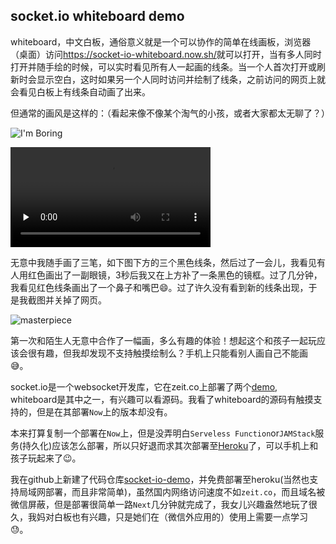 ## socket.io whiteboard demo

whiteboard，中文白板，通俗意义就是一个可以协作的简单在线画板，浏览器（桌面）访问<https://socket-io-whiteboard.now.sh/>就可以打开，当有多人同时打开并随手绘的时候，可以实时看见所有人一起画的线条。当一个人首次打开或刷新时会显示空白，这时如果另一个人同时访问并绘制了线条，之前访问的网页上就会看见白板上有线条自动画了出来。

但通常的画风是这样的：（看起来像不像某个淘气的小孩，或者大家都太无聊了？）

![I'm Boring](https://user-images.githubusercontent.com/8649688/123745176-76118400-d8e2-11eb-80e9-897622b0e351.jpg)

<video controls="" preload="none" width="320"><source src="https://user-images.githubusercontent.com/8649688/123745412-d99bb180-d8e2-11eb-982d-088bf42104b9.mp4" type="video/mp4"></video>

无意中我随手画了三笔，如下图下方的三个黑色线条，然后过了一会儿，我看见有人用红色画出了一副眼镜，3秒后我又在上方补了一条黑色的镜框。过了几分钟，我看见红色线条画出了一个鼻子和嘴巴😄。过了许久没有看到新的线条出现，于是我截图并关掉了网页。

![masterpiece](https://user-images.githubusercontent.com/8649688/123745309-ae18c700-d8e2-11eb-98c4-42601863b992.jpg)

第一次和陌生人无意中合作了一幅画，多么有趣的体验！想起这个和孩子一起玩应该会很有趣，但我却发现不支持触摸绘制么？手机上只能看别人画自己不能画😅。

socket.io是一个websocket开发库，它在zeit.co上部署了两个[demo](https://socket.io/demos/), whiteboard是其中之一，有兴趣可以看源码。我看了whiteboard的源码有触摸支持的，但是在其部署`Now`上的版本却没有。

本来打算复制一个部署在`Now`上，但是没弄明白`Serveless Function`or`JAMStack`服务(持久化)应该怎么部署，所以只好退而求其次部署至[Heroku](https://socket-io-demos.herokuapp.com/whiteboard)了，可以手机上和孩子玩起来了😉。

我在github上新建了代码仓库[socket-io-demo](https://github.com/shanquan/socket.io-demo)，并免费部署至heroku(当然也支持局域网部署，而且非常简单)，虽然国内网络访问速度不如`zeit.co`，而且域名被微信屏蔽，但是部署很简单一路`Next`几分钟就完成了，我女儿兴趣盎然地玩了很久，我妈对白板也有兴趣，只是她们在（微信外应用的）使用上需要一点学习😓。


